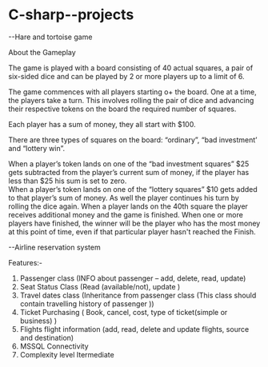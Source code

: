 # C-sharp--projects

--Hare and tortoise game

About the Gameplay

The game is played with a  board consisting of 40 actual squares, a pair of six-sided dice and can be played by 2 or more players up to a limit of 6.

The game commences with all players starting o+ the board. One at a time, the players take a turn. This involves rolling the pair of dice and advancing their respective tokens on the board the required number of squares. 

Each player has a sum of money, they all start with $100.

There are three types of squares on the board:  “ordinary”, “bad investment’ and “lottery win”.

When a player’s token lands on one of the “bad investment squares”  $25 gets subtracted from the player’s current sum of money, if the player has less than $25 his sum is set to zero.  
When a player’s token lands on one of the “lottery squares” $10 gets added to that player’s sum of money. As well the player continues his turn by rolling the dice again.
When a player lands on the 40th square the player receives additional money and the game is finished.
When one or more players have finished, the winner will be the player who has the most money at this point of time, even if that particular player hasn't reached the Finish.

--Airline reservation system

Features:-
1. Passenger class (INFO about passenger – add, delete, read, update)
2. Seat Status Class (Read (available/not), update )
3. Travel dates class (Inheritance from passenger class (This class should contain travelling history of passenger ))
4. Ticket Purchasing ( Book, cancel, cost, type of ticket(simple or business) )
5. Flights flight information (add, read, delete and update flights, source and destination)
6. MSSQL Connectivity
7. Complexity level Itermediate
